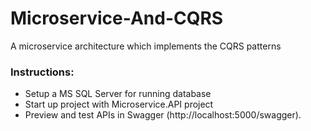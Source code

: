 # Microservice-And-CQRS
A microservice architecture which implements the CQRS patterns

### Instructions:

- Setup a MS SQL Server for running database
- Start up project with Microservice.API project
- Preview and test APIs in Swagger (http://localhost:5000/swagger).



